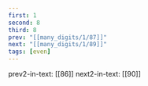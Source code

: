 ```yaml
---
first: 1
second: 8
third: 8
prev: "[[many_digits/1/87]]"
next: "[[many_digits/1/89]]"
tags: [even]
---
```

prev2-in-text: [[86]]
next2-in-text: [[90]]
